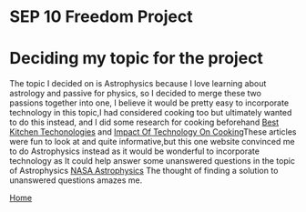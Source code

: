 #  SEP 10 Freedom Project

# Deciding my topic for the project
The topic I decided on is Astrophysics because I love learning about astrology and passive for physics, so I decided to merge these two passions together into one, I believe it would be pretty easy to incorporate technology in this topic,I had considered cooking too but ultimately wanted to do this instead, and I did some research for cooking beforehand [Best Kitchen Techonologies](https://www.pcmag.com/picks/the-best-smart-kitchen-appliances) and [Impact Of Technology On Cooking](https://daxcooke.net/culinary-evolution-the-impact-of-technology-on-food-preparation/)These articles were fun to look at and quite informative,but this one website convinced me to do Astrophysics instead as it would be wonderful to incorporate technology as It could help answer some unanswered questions in the topic of Astrophysics [NASA Astrophysics](https://science.nasa.gov/astrophysics/) The thought of finding a solution to unanswered questions amazes me.

[Home](../README.md)
